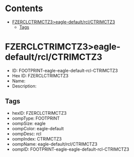



Contents
========

* [FZERCLCTRIMCTZ3>eagle-default/rcl/CTRIMCTZ3](#fzerclctrimctz3eagle-defaultrclctrimctz3)
	* [Tags](#tags)

# FZERCLCTRIMCTZ3>eagle-default/rcl/CTRIMCTZ3

- ID: FOOTPRINT-eagle-eagle-default-rcl-CTRIMCTZ3
- Hex ID: FZERCLCTRIMCTZ3
- Name: 
- Description: 

## Tags

- hexID: FZERCLCTRIMCTZ3
- oompType: FOOTPRINT
- oompSize: eagle
- oompColor: eagle-default
- oompDesc: rcl
- oompIndex: CTRIMCTZ3
- oompName: eagle-default/rcl/CTRIMCTZ3
- oompID: FOOTPRINT-eagle-eagle-default-rcl-CTRIMCTZ3
